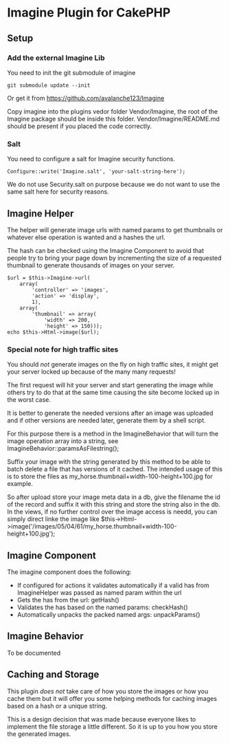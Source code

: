 # Imagine Plugin for CakePHP #

## Setup ##

### Add the external Imagine Lib ###

You need to init the git submodule of imagine

	git submodule update --init

Or get it from https://github.com/avalanche123/Imagine

Copy imagine into the plugins vedor folder Vendor/Imagine, the root of the Imagine package should be inside this folder. Vendor/Imagine/README.md should be present if you placed the code correctly.

### Salt ###
You need to configure a salt for Imagine security functions.

	Configure::write('Imagine.salt', 'your-salt-string-here');

We do not use Security.salt on purpose because we do not want to use the same salt here for security reasons.

## Imagine Helper ##

The helper will generate image urls with named params to get thumbnails or whatever else operation is wanted and a hashes the url.

The hash can be checked using the Imagine Component to avoid that people try to bring your page down by incrementing the size of a requested thumbnail to generate thousands of images on your server.

	$url = $this->Imagine->url(
		array(
			'controller' => 'images',
			'action' => 'display',
			1),
		array(
			'thumbnail' => array(
				'width' => 200,
				'height' => 150)));
	echo $this->Html->image($url);

### Special note for high traffic sites ###

You should *not* generate images on the fly on high traffic sites, it might get your server locked up because of the many many requests!

The first request will hit your server and start generating the image while others try to do that at the same time causing the site become locked up in the worst case.

It is better to generate the needed versions after an image was uploaded and if other versions are needed later, generate them by a shell script.

For this purpose there is a method in the ImagineBehavior that will turn the image operation array into a string, see ImagineBehavior::paramsAsFilestring();

Suffix your image with the string generated by this method to be able to batch delete a file that has versions of it cached. The intended usage of this is to store the files as my_horse.thumbnail+width-100-height+100.jpg for example.

So after upload store your image meta data in a db, give the filename the id of the record and suffix it with this string and store the string also in the db. In the views, if no further control over the image access is needd, you can simply direct linke the image like $this->Html->image('/images/05/04/61/my_horse.thumbnail+width-100-height+100.jpg');

## Imagine Component ##

The imagine component does the following:

 * If configured for actions it validates automatically if a valid has from ImagineHelper was passed as named param within the url
 * Gets the has from the url: getHash()
 * Validates the has based on the named params: checkHash()
 * Automatically unpacks the packed named args: unpackParams()

## Imagine Behavior ##

To be documented

## Caching and Storage ##

This plugin *does not* take care of how you store the images or how you cache them but it will offer you some helping methods for caching images based on a hash or a unique string.

This is a design decision that was made because everyone likes to implement the file storage a little different. So it is up to you how you store the generated images.